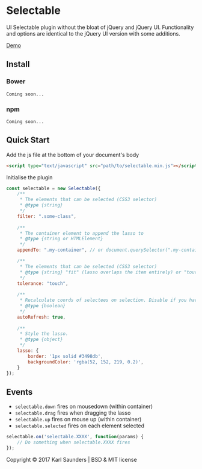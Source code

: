 # Selectable
UI Selectable plugin without the bloat of jQuery and jQuery UI. Functionality and options are identical to the jQuery UI version with some additions.

[Demo](http://codepen.io/Mobius1/full/qRxaqQ/)

## Install

### Bower
```
Coming soon...
```

### npm
```
Coming soon...
```

## Quick Start

Add the js file at the bottom of your document's body

```html
<script type="text/javascript" src="path/to/selectable.min.js"></script>
```

Initialise the plugin

```javascript
const selectable = new Selectable({
	/**
	 * The elements that can be selected (CSS3 selector)
	 * @type {string}
	 */
	filter: ".some-class",
	
	/**
	 * The container element to append the lasso to
	 * @type {string or HTMLElement}
	 */
	appendTo: ".my-container", // or document.querySelector(".my-container")

	/**
	 * The elements that can be selected (CSS3 selector)
	 * @type {string} "fit" (lasso overlaps the item entirely) or "touch" (lasso overlaps the item by any amount).
	 */
	tolerance: "touch",
	
	/**
	 * Recalculate coords of selectees on selection. Disable if you have a shit-ton of items.
	 * @type {boolean}
	 */
	autoRefresh: true,
	
	/**
	 * Style the lasso.
	 * @type {object}
	 */	
	lasso: {
		border: '1px solid #3498db',
		backgroundColor: 'rgba(52, 152, 219, 0.2)',
	}	
});
```

## Events

* `selectable.down` fires on mousedown (within container)
* `selectable.drag` fires when dragging the lasso
* `selectable.up` fires on mouse up (within container)
* `selectable.selected` fires on each element selected

```javascript
selectable.on('selectable.XXXX', function(params) {
	// Do something when selectable.XXXX fires
});
```

Copyright © 2017 Karl Saunders | BSD & MIT license
